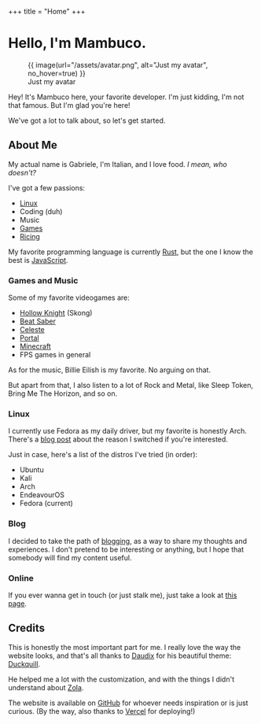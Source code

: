 +++
title = "Home"
+++

# Hello, I'm Mambuco.

<aside>
    <figure>
        {{ image(url="/assets/avatar.png", alt="Just my avatar", no_hover=true) }}
        <figcaption>Just my avatar</figcaption>
    </figure>
</aside>

Hey! It's Mambuco here, your favorite developer. I'm just kidding, I'm not that famous. But I'm glad you're here!

We've got a lot to talk about, so let's get started.


## About Me

My actual name is Gabriele, I'm Italian, and I love food. *I mean, who doesn't?*

I've got a few passions:

- [Linux](#linux)
- Coding (duh)
- Music
- [Games](#games-and-music)
- [Ricing](https://excaliburzero.gitbooks.io/an-introduction-to-linux-ricing/content/ricing.html/)

My favorite programming language is currently [Rust](https://www.rust-lang.org/), but the one I know the best is [JavaScript](https://developer.mozilla.org/en-US/docs/Web/JavaScript/).

### Games and Music

Some of my favorite videogames are:

- [Hollow Knight](https://store.steampowered.com/app/367520/Hollow_Knight/) (Skong)
- [Beat Saber](https://store.steampowered.com/app/620980/Beat_Saber/)
- [Celeste](https://store.steampowered.com/app/504230/Celeste/)
- [Portal](https://store.steampowered.com/app/400/Portal/)
- [Minecraft](https://www.minecraft.net/)
- FPS games in general

As for the music, Billie Eilish is my favorite. No arguing on that.

But apart from that, I also listen to a lot of Rock and Metal, like Sleep Token, Bring Me The Horizon, and so on.

### Linux

I currently use Fedora as my daily driver, but my favorite is honestly Arch.
There's a [blog post](@/blog/2025-02-04-from-arch-to-fedora/index.md) about the reason I switched if you're interested.

Just in case, here's a list of the distros I've tried (in order):

- Ubuntu
- Kali
- Arch
- EndeavourOS
- Fedora (current)

### Blog

I decided to take the path of [blogging](@/blog/_index.md), as a way to share my thoughts and experiences. I don't pretend to be interesting or anything, but I hope that somebody will find my content useful.

### Online

If you ever wanna get in touch (or just stalk me), just take a look at [this page](@/online/index.md).

## Credits

This is honestly the most important part for me. I really love the way the website looks, and that's all thanks to [Daudix](https://daudix.one/) for his beautiful theme: [Duckquill](https://duckquill.daudix.one/).

He helped me a lot with the customization, and with the things I didn't understand about [Zola](https://www.getzola.org/).

The website is available on [GitHub](https://github.com/mambucodev/my-website/) for whoever needs inspiration or is just curious. (By the way, also thanks to [Vercel](https://vercel.com/) for deploying!)
